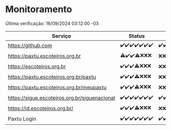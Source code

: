 # Monitoramento

Última verificação: 16/09/2024 03:12:00 -03

|Serviço|Status|Últimas 24h|
|---|---|---|
|https://github.com|<span title="2024-09-09: OK=23">✔️</span><span title="2024-09-10: OK=23">✔️</span><span title="2024-09-11: OK=23">✔️</span><span title="2024-09-12: OK=23">✔️</span><span title="2024-09-13: OK=23">✔️</span><span title="2024-09-14: OK=23">✔️</span><span title="2024-09-15: OK=6">✔️</span>|<span title="15/09/2024 04:07:00 -03 : 200">✔️</span><span title="15/09/2024 05:10:00 -03 : 200">✔️</span><span title="15/09/2024 06:07:00 -03 : 200">✔️</span><span title="15/09/2024 07:07:00 -03 : 200">✔️</span><span title="15/09/2024 08:05:00 -03 : 200">✔️</span><span title="15/09/2024 09:12:00 -03 : 200">✔️</span><span title="15/09/2024 10:12:00 -03 : 200">✔️</span><span title="15/09/2024 11:06:00 -03 : 200">✔️</span><span title="15/09/2024 12:06:00 -03 : 200">✔️</span><span title="15/09/2024 13:08:00 -03 : 200">✔️</span><span title="15/09/2024 14:06:00 -03 : 200">✔️</span><span title="15/09/2024 15:10:00 -03 : 200">✔️</span><span title="15/09/2024 16:04:00 -03 : 200">✔️</span><span title="15/09/2024 17:07:00 -03 : 200">✔️</span><span title="15/09/2024 18:07:00 -03 : 200">✔️</span><span title="15/09/2024 19:07:00 -03 : 200">✔️</span><span title="15/09/2024 20:07:00 -03 : 200">✔️</span><span title="15/09/2024 21:40:00 -03 : 200">✔️</span><span title="15/09/2024 23:13:00 -03 : 200">✔️</span><span title="16/09/2024 00:16:00 -03 : 200">✔️</span><span title="16/09/2024 01:10:00 -03 : 200">✔️</span><span title="16/09/2024 02:09:00 -03 : 200">✔️</span><span title="16/09/2024 03:12:00 -03 : 200">✔️</span>|
|https://paxtu.escoteiros.org.br|<span title="2024-09-09: OK=21, Falhas=2">⚠️</span><span title="2024-09-10: OK=23">✔️</span><span title="2024-09-11: OK=23">✔️</span><span title="2024-09-12: OK=19, Falhas=4">⚠️</span><span title="2024-09-13: Falhas=23">❌</span><span title="2024-09-14: Falhas=23">❌</span><span title="2024-09-15: Falhas=6">❌</span>|<span title="15/09/2024 04:07:00 -03 : 403">❌</span><span title="15/09/2024 05:10:00 -03 : 403">❌</span><span title="15/09/2024 06:07:00 -03 : 403">❌</span><span title="15/09/2024 07:07:00 -03 : 403">❌</span><span title="15/09/2024 08:05:00 -03 : 403">❌</span><span title="15/09/2024 09:12:00 -03 : 403">❌</span><span title="15/09/2024 10:12:00 -03 : 403">❌</span><span title="15/09/2024 11:06:00 -03 : 403">❌</span><span title="15/09/2024 12:06:00 -03 : 403">❌</span><span title="15/09/2024 13:08:00 -03 : 403">❌</span><span title="15/09/2024 14:06:00 -03 : 403">❌</span><span title="15/09/2024 15:10:00 -03 : 403">❌</span><span title="15/09/2024 16:04:00 -03 : 403">❌</span><span title="15/09/2024 17:07:00 -03 : 403">❌</span><span title="15/09/2024 18:07:00 -03 : 403">❌</span><span title="15/09/2024 19:07:00 -03 : 403">❌</span><span title="15/09/2024 20:07:00 -03 : 403">❌</span><span title="15/09/2024 21:40:00 -03 : 403">❌</span><span title="15/09/2024 23:13:00 -03 : 403">❌</span><span title="16/09/2024 00:16:00 -03 : 403">❌</span><span title="16/09/2024 01:10:00 -03 : 403">❌</span><span title="16/09/2024 02:09:00 -03 : 403">❌</span><span title="16/09/2024 03:12:00 -03 : 403">❌</span>|
|https://escoteiros.org.br|<span title="2024-09-09: OK=23">✔️</span><span title="2024-09-10: OK=23">✔️</span><span title="2024-09-11: OK=23">✔️</span><span title="2024-09-12: OK=19, Falhas=4">⚠️</span><span title="2024-09-13: Falhas=23">❌</span><span title="2024-09-14: Falhas=23">❌</span><span title="2024-09-15: Falhas=6">❌</span>|<span title="15/09/2024 04:07:00 -03 : 403">❌</span><span title="15/09/2024 05:10:00 -03 : 403">❌</span><span title="15/09/2024 06:07:00 -03 : 403">❌</span><span title="15/09/2024 07:07:00 -03 : 403">❌</span><span title="15/09/2024 08:05:00 -03 : 403">❌</span><span title="15/09/2024 09:12:00 -03 : 403">❌</span><span title="15/09/2024 10:12:00 -03 : 403">❌</span><span title="15/09/2024 11:06:00 -03 : 403">❌</span><span title="15/09/2024 12:06:00 -03 : 403">❌</span><span title="15/09/2024 13:08:00 -03 : 403">❌</span><span title="15/09/2024 14:06:00 -03 : 403">❌</span><span title="15/09/2024 15:10:00 -03 : 403">❌</span><span title="15/09/2024 16:04:00 -03 : 403">❌</span><span title="15/09/2024 17:07:00 -03 : 403">❌</span><span title="15/09/2024 18:07:00 -03 : 403">❌</span><span title="15/09/2024 19:07:00 -03 : 403">❌</span><span title="15/09/2024 20:07:00 -03 : 403">❌</span><span title="15/09/2024 21:40:00 -03 : 403">❌</span><span title="15/09/2024 23:13:00 -03 : 403">❌</span><span title="16/09/2024 00:16:00 -03 : 403">❌</span><span title="16/09/2024 01:10:00 -03 : 403">❌</span><span title="16/09/2024 02:09:00 -03 : 403">❌</span><span title="16/09/2024 03:12:00 -03 : 403">❌</span>|
|https://paxtu.escoteiros.org.br/paxtu|<span title="2024-09-09: OK=23">✔️</span><span title="2024-09-10: OK=23">✔️</span><span title="2024-09-11: OK=23">✔️</span><span title="2024-09-12: OK=19, Falhas=4">⚠️</span><span title="2024-09-13: Falhas=23">❌</span><span title="2024-09-14: Falhas=23">❌</span><span title="2024-09-15: Falhas=6">❌</span>|<span title="15/09/2024 04:07:00 -03 : 403">❌</span><span title="15/09/2024 05:10:00 -03 : 403">❌</span><span title="15/09/2024 06:07:00 -03 : 403">❌</span><span title="15/09/2024 07:07:00 -03 : 403">❌</span><span title="15/09/2024 08:05:00 -03 : 403">❌</span><span title="15/09/2024 09:12:00 -03 : 403">❌</span><span title="15/09/2024 10:12:00 -03 : 403">❌</span><span title="15/09/2024 11:06:00 -03 : 403">❌</span><span title="15/09/2024 12:06:00 -03 : 403">❌</span><span title="15/09/2024 13:08:00 -03 : 403">❌</span><span title="15/09/2024 14:06:00 -03 : 403">❌</span><span title="15/09/2024 15:10:00 -03 : 403">❌</span><span title="15/09/2024 16:04:00 -03 : 403">❌</span><span title="15/09/2024 17:07:00 -03 : 403">❌</span><span title="15/09/2024 18:07:00 -03 : 403">❌</span><span title="15/09/2024 19:07:00 -03 : 403">❌</span><span title="15/09/2024 20:07:00 -03 : 403">❌</span><span title="15/09/2024 21:40:00 -03 : 403">❌</span><span title="15/09/2024 23:13:00 -03 : 403">❌</span><span title="16/09/2024 00:16:00 -03 : 403">❌</span><span title="16/09/2024 01:10:00 -03 : 403">❌</span><span title="16/09/2024 02:09:00 -03 : 403">❌</span><span title="16/09/2024 03:12:00 -03 : 403">❌</span>|
|https://paxtu.escoteiros.org.br/meupaxtu|<span title="2024-09-09: OK=23">✔️</span><span title="2024-09-10: OK=23">✔️</span><span title="2024-09-11: OK=23">✔️</span><span title="2024-09-12: OK=19, Falhas=4">⚠️</span><span title="2024-09-13: Falhas=23">❌</span><span title="2024-09-14: Falhas=23">❌</span><span title="2024-09-15: Falhas=6">❌</span>|<span title="15/09/2024 04:07:00 -03 : 403">❌</span><span title="15/09/2024 05:10:00 -03 : 403">❌</span><span title="15/09/2024 06:07:00 -03 : 403">❌</span><span title="15/09/2024 07:07:00 -03 : 403">❌</span><span title="15/09/2024 08:05:00 -03 : 403">❌</span><span title="15/09/2024 09:12:00 -03 : 403">❌</span><span title="15/09/2024 10:12:00 -03 : 403">❌</span><span title="15/09/2024 11:06:00 -03 : 403">❌</span><span title="15/09/2024 12:06:00 -03 : 403">❌</span><span title="15/09/2024 13:08:00 -03 : 403">❌</span><span title="15/09/2024 14:06:00 -03 : 403">❌</span><span title="15/09/2024 15:10:00 -03 : 403">❌</span><span title="15/09/2024 16:04:00 -03 : 403">❌</span><span title="15/09/2024 17:07:00 -03 : 403">❌</span><span title="15/09/2024 18:07:00 -03 : 403">❌</span><span title="15/09/2024 19:07:00 -03 : 403">❌</span><span title="15/09/2024 20:07:00 -03 : 403">❌</span><span title="15/09/2024 21:40:00 -03 : 403">❌</span><span title="15/09/2024 23:13:00 -03 : 403">❌</span><span title="16/09/2024 00:16:00 -03 : 403">❌</span><span title="16/09/2024 01:10:00 -03 : 403">❌</span><span title="16/09/2024 02:09:00 -03 : 403">❌</span><span title="16/09/2024 03:12:00 -03 : 403">❌</span>|
|https://sigue.escoteiros.org.br/siguenacional|<span title="2024-09-09: OK=23">✔️</span><span title="2024-09-10: OK=23">✔️</span><span title="2024-09-11: OK=23">✔️</span><span title="2024-09-12: OK=23">✔️</span><span title="2024-09-13: OK=23">✔️</span><span title="2024-09-14: OK=23">✔️</span><span title="2024-09-15: OK=6">✔️</span>|<span title="15/09/2024 04:07:00 -03 : 200">✔️</span><span title="15/09/2024 05:10:00 -03 : 200">✔️</span><span title="15/09/2024 06:07:00 -03 : 200">✔️</span><span title="15/09/2024 07:07:00 -03 : 200">✔️</span><span title="15/09/2024 08:05:00 -03 : 200">✔️</span><span title="15/09/2024 09:12:00 -03 : 200">✔️</span><span title="15/09/2024 10:12:00 -03 : 200">✔️</span><span title="15/09/2024 11:06:00 -03 : 200">✔️</span><span title="15/09/2024 12:06:00 -03 : 200">✔️</span><span title="15/09/2024 13:08:00 -03 : 200">✔️</span><span title="15/09/2024 14:06:00 -03 : 200">✔️</span><span title="15/09/2024 15:10:00 -03 : 200">✔️</span><span title="15/09/2024 16:04:00 -03 : 200">✔️</span><span title="15/09/2024 17:07:00 -03 : 200">✔️</span><span title="15/09/2024 18:07:00 -03 : 200">✔️</span><span title="15/09/2024 19:07:00 -03 : 200">✔️</span><span title="15/09/2024 20:07:00 -03 : 200">✔️</span><span title="15/09/2024 21:40:00 -03 : 200">✔️</span><span title="15/09/2024 23:13:00 -03 : 200">✔️</span><span title="16/09/2024 00:16:00 -03 : 200">✔️</span><span title="16/09/2024 01:10:00 -03 : 200">✔️</span><span title="16/09/2024 02:09:00 -03 : 200">✔️</span><span title="16/09/2024 03:12:00 -03 : 200">✔️</span>|
|https://id.escoteiros.org.br/|<span title="2024-09-09: OK=23">✔️</span><span title="2024-09-10: OK=23">✔️</span><span title="2024-09-11: OK=23">✔️</span><span title="2024-09-12: OK=19, Falhas=4">⚠️</span><span title="2024-09-13: Falhas=23">❌</span><span title="2024-09-14: Falhas=23">❌</span><span title="2024-09-15: Falhas=6">❌</span>|<span title="15/09/2024 04:07:00 -03 : 403">❌</span><span title="15/09/2024 05:10:00 -03 : 403">❌</span><span title="15/09/2024 06:07:00 -03 : 403">❌</span><span title="15/09/2024 07:07:00 -03 : 403">❌</span><span title="15/09/2024 08:05:00 -03 : 403">❌</span><span title="15/09/2024 09:12:00 -03 : 403">❌</span><span title="15/09/2024 10:12:00 -03 : 403">❌</span><span title="15/09/2024 11:06:00 -03 : 403">❌</span><span title="15/09/2024 12:06:00 -03 : 403">❌</span><span title="15/09/2024 13:08:00 -03 : 403">❌</span><span title="15/09/2024 14:06:00 -03 : 403">❌</span><span title="15/09/2024 15:10:00 -03 : 403">❌</span><span title="15/09/2024 16:04:00 -03 : 403">❌</span><span title="15/09/2024 17:07:00 -03 : 403">❌</span><span title="15/09/2024 18:07:00 -03 : 403">❌</span><span title="15/09/2024 19:07:00 -03 : 403">❌</span><span title="15/09/2024 20:07:00 -03 : 403">❌</span><span title="15/09/2024 21:40:00 -03 : 403">❌</span><span title="15/09/2024 23:13:00 -03 : 403">❌</span><span title="16/09/2024 00:16:00 -03 : 403">❌</span><span title="16/09/2024 01:10:00 -03 : 403">❌</span><span title="16/09/2024 02:09:00 -03 : 403">❌</span><span title="16/09/2024 03:12:00 -03 : 403">❌</span>|
|Paxtu Login|<span title="2024-09-09: OK=23">✔️</span><span title="2024-09-10: OK=23">✔️</span><span title="2024-09-11: OK=23">✔️</span><span title="2024-09-12: OK=23">✔️</span><span title="2024-09-13: OK=23">✔️</span><span title="2024-09-14: OK=23">✔️</span><span title="2024-09-15: OK=6">✔️</span>|<span title="15/09/2024 04:07:00 -03 : 200">✔️</span><span title="15/09/2024 05:10:00 -03 : 200">✔️</span><span title="15/09/2024 06:07:00 -03 : 200">✔️</span><span title="15/09/2024 07:07:00 -03 : 200">✔️</span><span title="15/09/2024 08:05:00 -03 : 200">✔️</span><span title="15/09/2024 09:12:00 -03 : 200">✔️</span><span title="15/09/2024 10:12:00 -03 : 200">✔️</span><span title="15/09/2024 11:06:00 -03 : 200">✔️</span><span title="15/09/2024 12:06:00 -03 : 200">✔️</span><span title="15/09/2024 13:08:00 -03 : 200">✔️</span><span title="15/09/2024 14:06:00 -03 : 200">✔️</span><span title="15/09/2024 15:10:00 -03 : 200">✔️</span><span title="15/09/2024 16:04:00 -03 : 200">✔️</span><span title="15/09/2024 17:07:00 -03 : 200">✔️</span><span title="15/09/2024 18:07:00 -03 : 200">✔️</span><span title="15/09/2024 19:07:00 -03 : 200">✔️</span><span title="15/09/2024 20:07:00 -03 : 200">✔️</span><span title="15/09/2024 21:40:00 -03 : 200">✔️</span><span title="15/09/2024 23:13:00 -03 : 200">✔️</span><span title="16/09/2024 00:16:00 -03 : 200">✔️</span><span title="16/09/2024 01:10:00 -03 : 200">✔️</span><span title="16/09/2024 02:09:00 -03 : 200">✔️</span><span title="16/09/2024 03:12:00 -03 : 200">✔️</span>|
